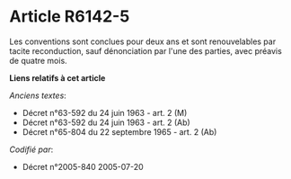 # Article R6142-5

Les conventions sont conclues pour deux ans et sont renouvelables par tacite reconduction, sauf dénonciation par l'une des
parties, avec préavis de quatre mois.

**Liens relatifs à cet article**

_Anciens textes_:

  - Décret n°63-592 du 24 juin 1963 - art. 2 (M)
  - Décret n°63-592 du 24 juin 1963 - art. 2 (Ab)
  - Décret n°65-804 du 22 septembre 1965 - art. 2 (Ab)

_Codifié par_:

  - Décret n°2005-840 2005-07-20
